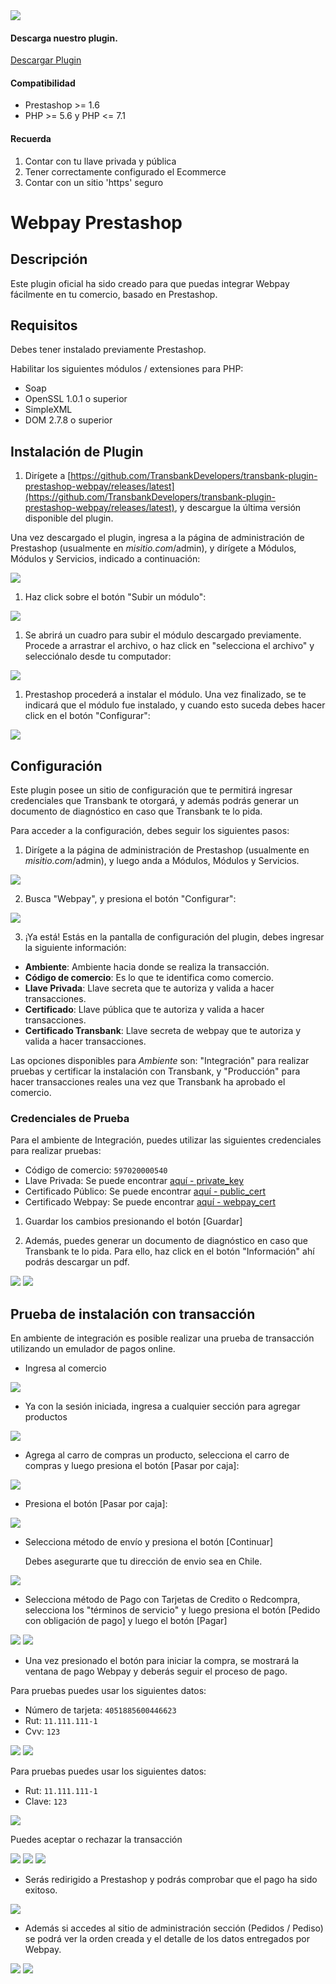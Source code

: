 <div class="data-menu-side-right">
  <div class="btn-side-right"><span><img src="/images/navbar.png"></span></div>
  <div class="block-cantainer">
    <h4>Descarga nuestro plugin.</h4>
    <a class="td_btn-more" target="_blank" href="https://github.com/TransbankDevelopers/transbank-plugin-prestashop-webpay/releases/latest">Descargar Plugin</a>
    <br>
    <h4>Compatibilidad</h4>
    <ul>
      <li>Prestashop >= 1.6</li>
      <li>PHP >= 5.6 y PHP <= 7.1</li>
    </ul>
    <h4>Recuerda</h4>
    <ol>
      <li>Contar con tu llave privada y pública</li>
      <li>Tener correctamente configurado el Ecommerce</li>
      <li>Contar con un sitio 'https' seguro</li>
    </ol>
  </div>
</div>

<h1 class="toc-ignore">Webpay Prestashop</h1>
<h1 style="display: none;">Webpay</h1>

## Descripción

Este plugin oficial ha sido creado para que puedas integrar Webpay fácilmente en tu comercio, basado en Prestashop.

## Requisitos

Debes tener instalado previamente Prestashop.

Habilitar los siguientes módulos / extensiones para PHP:
- Soap
- OpenSSL 1.0.1 o superior
- SimpleXML
- DOM 2.7.8 o superior

## Instalación de Plugin

1. Dirígete a [https://github.com/TransbankDevelopers/transbank-plugin-prestashop-webpay/releases/latest](https://github.com/TransbankDevelopers/transbank-plugin-prestashop-webpay/releases/latest), y descargue la última versión disponible del plugin.

  Una vez descargado el plugin, ingresa a la página de administración de Prestashop (usualmente en _misitio.com_/admin), y dirígete a Módulos, Módulos y Servicios, indicado a continuación:

<img src="/images/plug/prestashop/webpay/paso1.png" class="rounded mx-auto d-block"/>
  
1. Haz click sobre el botón "Subir un módulo":

<img src="/images/plug/prestashop/webpay/paso2.png" class="rounded mx-auto d-block"/>
  
1. Se abrirá un cuadro para subir el módulo descargado previamente. Procede a arrastrar el archivo, o haz click en "selecciona el archivo" y selecciónalo desde tu computador:

<img src="/images/plug/prestashop/webpay/paso3.png" class="rounded mx-auto d-block"/>

1. Prestashop procederá a instalar el módulo. Una vez finalizado, se te indicará que el módulo fue instalado, y cuando esto suceda debes hacer click en el botón "Configurar":

<img src="/images/plug/prestashop/webpay/paso4.png" class="rounded mx-auto d-block"/>

## Configuración

Este plugin posee un sitio de configuración que te permitirá ingresar credenciales que Transbank te otorgará, y además podrás generar un documento de diagnóstico en caso que Transbank te lo pida.

Para acceder a la configuración, debes seguir los siguientes pasos:

1. Dirígete a la página de administración de Prestashop (usualmente en _misitio.com_/admin), y luego anda a Módulos, Módulos y Servicios.

<img src="/images/plug/prestashop/webpay/paso1.png" class="rounded mx-auto d-block"/>

2. Busca "Webpay", y presiona el botón "Configurar":

<img src="/images/plug/prestashop/webpay/paso5.png" class="rounded mx-auto d-block"/>

3. ¡Ya está! Estás en la pantalla de configuración del plugin, debes ingresar la siguiente información:

  * **Ambiente**: Ambiente hacia donde se realiza la transacción. 
  * **Código de comercio**: Es lo que te identifica como comercio.
  * **Llave Privada**: Llave secreta que te autoriza y valida a hacer transacciones.
  * **Certificado**: Llave pública que te autoriza y valida a hacer transacciones.
  * **Certificado Transbank**: Llave secreta de webpay que te autoriza y valida a hacer transacciones.

  Las opciones disponibles para _Ambiente_ son: "Integración" para realizar pruebas y certificar la instalación con Transbank, y "Producción" para hacer transacciones reales una vez que Transbank ha aprobado el comercio.
  
### Credenciales de Prueba

Para el ambiente de Integración, puedes utilizar las siguientes credenciales para realizar pruebas:

* Código de comercio: `597020000540`
* Llave Privada: Se puede encontrar [aquí - private_key](https://github.com/TransbankDevelopers/transbank-webpay-credenciales/blob/master/integracion/Webpay%20Plus%20-%20CLP/597020000540.key)
* Certificado Público: Se puede encontrar [aquí - public_cert](https://github.com/TransbankDevelopers/transbank-webpay-credenciales/blob/master/integracion/Webpay%20Plus%20-%20CLP/597020000540.crt)
* Certificado Webpay: Se puede encontrar [aquí - webpay_cert](https://github.com/TransbankDevelopers/transbank-sdk-php/blob/master/lib/webpay/webpay.php#L39)

1. Guardar los cambios presionando el botón [Guardar]

2. Además, puedes generar un documento de diagnóstico en caso que Transbank te lo pida. Para ello, haz click en el botón "Información" ahí podrás descargar un pdf.

<img src="/images/plug/prestashop/webpay/paso6.png" class="rounded mx-auto d-block"/>

<img src="/images/plug/prestashop/webpay/paso7.png" class="rounded mx-auto d-block"/>

## Prueba de instalación con transacción

En ambiente de integración es posible realizar una prueba de transacción utilizando un emulador de pagos online.

* Ingresa al comercio

<img src="/images/plug/prestashop/webpay/demo1.png" class="rounded mx-auto d-block"/>

* Ya con la sesión iniciada, ingresa a cualquier sección para agregar productos

<img src="/images/plug/prestashop/webpay/demo2.png" class="rounded mx-auto d-block"/>

* Agrega al carro de compras un producto, selecciona el carro de compras y luego presiona el botón [Pasar por caja]:

<img src="/images/plug/prestashop/webpay/demo3.png" class="rounded mx-auto d-block"/>

* Presiona el botón [Pasar por caja]:

<img src="/images/plug/prestashop/webpay/demo4.png" class="rounded mx-auto d-block"/>

* Selecciona método de envío y presiona el botón [Continuar]
  
  Debes asegurarte que tu dirección de envio sea en Chile.

<img src="/images/plug/prestashop/webpay/demo5.png" class="rounded mx-auto d-block"/>

* Selecciona método de Pago con Tarjetas de Credito o Redcompra, selecciona los "términos de servicio" y luego presiona el botón [Pedido con obligación de pago] y luego el botón [Pagar]

<img src="/images/plug/prestashop/webpay/demo6.png" class="rounded mx-auto d-block"/>

<img src="/images/plug/prestashop/webpay/demo6.1.png" class="rounded mx-auto d-block"/>

* Una vez presionado el botón para iniciar la compra, se mostrará la ventana de pago Webpay y deberás seguir el proceso de pago.

Para pruebas puedes usar los siguientes datos:  

* Número de tarjeta: `4051885600446623`
* Rut: `11.111.111-1`
* Cvv: `123`
  
<img src="/images/plug/prestashop/webpay/demo7.png" class="rounded mx-auto d-block"/>

<img src="/images/plug/prestashop/webpay/demo8.png" class="rounded mx-auto d-block"/>

Para pruebas puedes usar los siguientes datos:  

* Rut: `11.111.111-1`
* Clave: `123`

<img src="/images/plug/prestashop/webpay/demo9.png" class="rounded mx-auto d-block"/>

Puedes aceptar o rechazar la transacción

<img src="/images/plug/prestashop/webpay/demo10.png" class="rounded mx-auto d-block"/>

<img src="/images/plug/prestashop/webpay/demo11.png" class="rounded mx-auto d-block"/>

<img src="/images/plug/prestashop/webpay/demo12.png" class="rounded mx-auto d-block"/>
  
* Serás redirigido a Prestashop y podrás comprobar que el pago ha sido exitoso.

<img src="/images/plug/prestashop/webpay/demo13.png" class="rounded mx-auto d-block"/>

* Además si accedes al sitio de administración sección (Pedidos / Pediso) se podrá ver la orden creada y el detalle de los datos entregados por Webpay.

<img src="/images/plug/prestashop/webpay/order1.png" class="rounded mx-auto d-block"/>

<img src="/images/plug/prestashop/webpay/order2.png" class="rounded mx-auto d-block"/>
